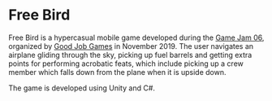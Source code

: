 # Free Bird

Free Bird is a hypercasual mobile game developed during the [Game Jam 06](https://goodgamers.biz/events/magiclab-and-good-job-games-invite-developers-to-gamejam06/), organized by [Good Job Games](https://www.goodjobgames.com/) in November 2019. The user navigates an airplane gliding through the sky, picking up fuel barrels and getting extra points for performing acrobatic feats, which include picking up a crew member which falls down from the plane when it is upside down.

The game is developed using Unity and C#.
